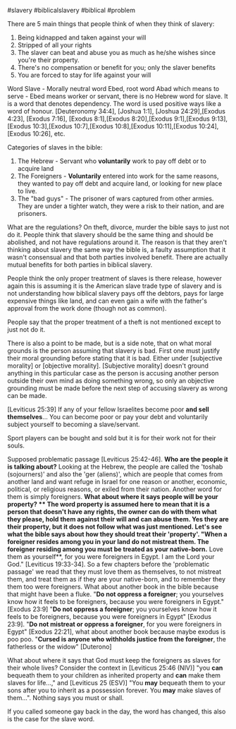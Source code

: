 #slavery #biblicalslavery #biblical #problem

There are 5 main things that people think of when they think of slavery:
1. Being kidnapped and taken against your will
2. Stripped of all your rights
3. The slaver can beat and abuse you as much as he/she wishes since you're their property.
4. There's no compensation or benefit for you; only the  slaver benefits
5. You are forced to stay for life against your will

Word Slave - Morally neutral word Ebed, root word Abad which means to serve - Ebed means worker or servant, there is no Hebrew word for slave. It is a word that denotes dependency. The word is used positive ways like a word of honour. [Deuteronomy 34:4], [Joshua 1:1], [Joshua 24:29],[Exodus 4:23], [Exodus 7:16], [Exodus 8:1],[Exodus 8:20],[Exodus 9:1],[Exodus 9:13],[Exodus 10:3],[Exodus 10:7],[Exodus 10:8],[Exodus 10:11],[Exodus 10:24],[Exodus 10:26], etc.

Categories of slaves in the bible:
1. The Hebrew - Servant who **voluntarily** work to pay off debt or to acquire land
2. The Foreigners - **Voluntarily** entered into work for the same reasons, they wanted to pay off debt and acquire land, or looking for new place to live.
3. The "bad guys" - The prisoner of wars captured from other armies. They are under a tighter watch, they were a risk to their nation, and are prisoners.

What are the regulations? On theft, divorce, murder the bible says to just not do it. People think that slavery should be the same thing and should be abolished, and not have regulations around it. The reason is that they aren't thinking about slavery the same way the bible is, a faulty assumption that it wasn't consensual and that both parties involved benefit. There are actually mutual benefits for both parties in biblical slavery.

People think the only proper treatment of slaves is there release, however again this is assuming it is the American slave trade type of slavery and is not understanding how biblical slavery pays off the debtors, pays for large expensive things like land, and can even gain a wife with the father's approval from the work done (though not as common).

People say that the proper treatment of a theft is not mentioned except to just not do it.

There is also a point to be made, but is a side note, that on what moral grounds is the person assuming that slavery is bad. First one must justify their moral grounding before stating that it is bad. Either under [subjective morality] or [objective morality]. [Subjective morality] doesn't ground anything in this particular case as the person is accusing another person outside their own mind as doing something wrong, so only an objective grounding must be made before the next step of accusing slavery as wrong can be made.


[Leviticus 25:39] If any of your fellow Israelites become poor **and sell themselves**... 
You can become poor or pay your debt and voluntarily subject yourself to becoming a slave/servant.

Sport players can be bought and sold but it is for their work not for their souls. 

Supposed problematic passage [Leviticus 25:42-46]. 
**Who are the people it is talking about?**
Looking at the Hebrew, the people are called the 'toshab (sojourners)' and also the 'ger (aliens)', which are people that comes from another land and want refuge in Israel for one reason or another, economic, political, or religious reasons, or exiled from their nation. Another word for them is simply foreigners.
**What about where it says people will be your property? **
The word property is assumed here to mean that it is a person that doesn't have any rights, the owner can do with them what they please, hold them against their will and can abuse them. Yes they are their property, but it does not follow what was just mentioned. Let's see what the bible says about how they should treat their 'property'.  "When a foreigner resides among you in your land **do not mistreat them**. The foreigner residing among you **must be treated as your native-born**.** Love them as yourself**, for you were foreigners in Egypt. I am the Lord your God." [Leviticus 19:33-34]. So a few chapters before the 'problematic passage' we read that they must love them as themselves, to not mistreat them, and treat them as if they are your native-born, and to remember they them too were foreigners. What about another book in the bible because that might have been a fluke. "**Do not oppress a foreigner**; you yourselves know how it feels to be foreigners, because you were foreigners in Egypt." [Exodus 23:9] "**Do not oppress a foreigner**; you yourselves know how it feels to be foreigners, because you were foreigners in Egypt" [Exodus 23:9]. "**Do not mistreat or oppress a foreigner**, for you were foreigners in Egypt" [Exodus 22:21], what about another book because maybe exodus is poo poo. "**Cursed is anyone who withholds justice from the foreigner**, the fatherless or the widow" [Duterono]

What about where it says that God must keep the foreigners as slaves for their whole lives? Consider the context in [Leviticus 25:46 (NIV)] "you **can** bequeath them to your children as inherited property and **can** make them slaves for life...," and [Leviticus 25 (ESV)] "You **may** bequeath them to your sons after you to inherit as a possession forever. You **may** make slaves of them...". Nothing says you must or shall.

If you called someone gay back in the day, the word has changed, this also is the case for the slave word.



